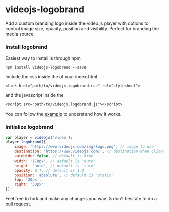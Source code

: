 videojs-logobrand
=================

Add a custom branding logo inside the video.js player with options to control image size, opacity, position and visibility. Perfect for branding the media source.

### Install logobrand
Easiest way to install is through npm
```
npm install videojs-logobrand --save
```

Include the css inside the <head> of your index.html
```
<link href="path/to/videojs.logobrand.css" rel="stylesheet">
```
and the javascript inside the <body>
```
<script src="path/to/videojs.logobrand.js"></script>
```
You can follow the [example](https://github.com/tanmoythander/videojs-logobrand/blob/master/example/example.html) to understand how it works.



### Initialize logobrand
```JavaScript
var player = videojs('video');
player.logobrand({
	image: 'https://www.videojs.com/img/logo.png', // image to use
	destination: 'https://www.videojs.com/', // destination when clicked
	autoHide: false, // default is true
	width: '170px', // default is 'auto'
	height: 'auto', // default is 'auto'
	opacity: 0.7, // default is 1.0
	position: 'absolute', // default is 'static'
	top: '20px',
	right: '30px'
});
```

Feel free to fork and make any changes you want & don't hesitate to do a pull request.
